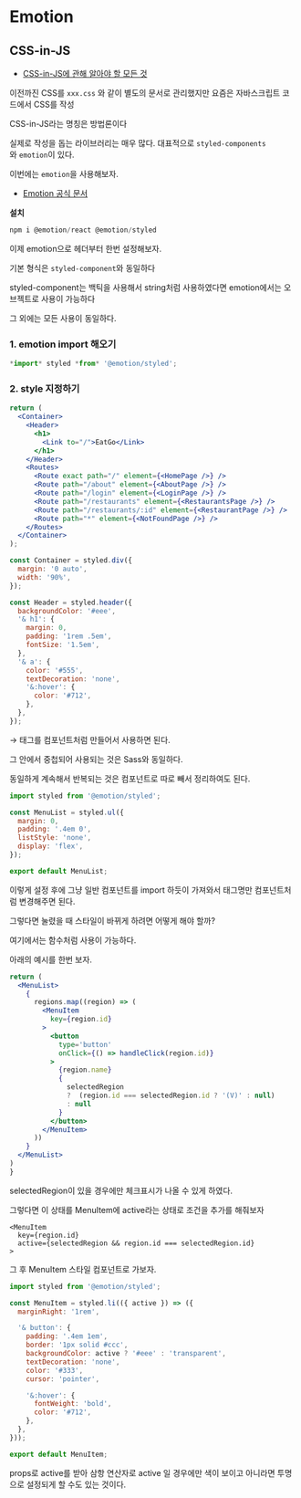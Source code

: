 # **Emotion**

## **CSS-in-JS**

- [CSS-in-JS에 관해 알아야 할 모든 것](https://d0gf00t.tistory.com/22)

이전까진 CSS를 `xxx.css` 와 같이 별도의 문서로 관리했지만 요즘은 자바스크립트 코드에서 CSS를 작성

CSS-in-JS라는 명칭은 방법론이다

실제로 작성을 돕는 라이브러리는 매우 많다. 대표적으로 `styled-components`와 `emotion`이 있다.

이번에는 `emotion`을 사용해보자.

- [Emotion 공식 문서](https://emotion.sh/docs/introduction)

**설치**

```jsx
npm i @emotion/react @emotion/styled
```

이제 emotion으로 헤더부터 한번 설정해보자.

기본 형식은 `styled-component`와 동일하다

styled-component는 백틱을 사용해서 string처럼 사용하였다면 emotion에서는 오브젝트로 사용이 가능하다

그 외에는 모든 사용이 동일하다.

### 1. emotion import 해오기

```jsx
*import* styled *from* '@emotion/styled';
```

### 2. style 지정하기

```jsx
return (
  <Container>
    <Header>
      <h1>
        <Link to="/">EatGo</Link>
      </h1>
    </Header>
    <Routes>
      <Route exact path="/" element={<HomePage />} />
      <Route path="/about" element={<AboutPage />} />
      <Route path="/login" element={<LoginPage />} />
      <Route path="/restaurants" element={<RestaurantsPage />} />
      <Route path="/restaurants/:id" element={<RestaurantPage />} />
      <Route path="*" element={<NotFoundPage />} />
    </Routes>
  </Container>
);
```

```jsx
const Container = styled.div({
  margin: '0 auto',
  width: '90%',
});

const Header = styled.header({
  backgroundColor: '#eee',
  '& h1': {
    margin: 0,
    padding: '1rem .5em',
    fontSize: '1.5em',
  },
  '& a': {
    color: '#555',
    textDecoration: 'none',
    '&:hover': {
      color: '#712',
    },
  },
});
```

→ 태그를 컴포넌트처럼 만들어서 사용하면 된다.

그 안에서 중첩되어 사용되는 것은 Sass와 동일하다.

동일하게 계속해서 반복되는 것은 컴포넌트로 따로 빼서 정리하여도 된다.

```jsx
import styled from '@emotion/styled';

const MenuList = styled.ul({
  margin: 0,
  padding: '.4em 0',
  listStyle: 'none',
  display: 'flex',
});

export default MenuList;
```

이렇게 설정 후에 그냥 일반 컴포넌트를 import 하듯이 가져와서 태그명만 컴포넌트처럼 변경해주면 된다.

그렇다면 눌렸을 때 스타일이 바뀌게 하려면 어떻게 해야 할까?

여기에서는 함수처럼 사용이 가능하다.

아래의 예시를 한번 보자.

```jsx
return (
  <MenuList>
    {
      regions.map((region) => (
        <MenuItem
          key={region.id}
        >
          <button
            type='button'
            onClick={() => handleClick(region.id)}
          >
            {region.name}
            {
              selectedRegion
              ?  (region.id === selectedRegion.id ? '(V)' : null)
              : null
            }
          </button>
        </MenuItem>
      ))
    }
  </MenuList>
)
}
```

selectedRegion이 있을 경우에만 체크표시가 나올 수 있게 하였다.

그렇다면 이 상태를 MenuItem에 active라는 상태로 조건을 추가를 해줘보자

```
<MenuItem
  key={region.id}
  active={selectedRegion && region.id === selectedRegion.id}
>
```

그 후 MenuItem 스타일 컴포넌트로 가보자.

```jsx
import styled from '@emotion/styled';

const MenuItem = styled.li(({ active }) => ({
  marginRight: '1rem',

  '& button': {
    padding: '.4em 1em',
    border: '1px solid #ccc',
    backgroundColor: active ? '#eee' : 'transparent',
    textDecoration: 'none',
    color: '#333',
    cursor: 'pointer',

    '&:hover': {
      fontWeight: 'bold',
      color: '#712',
    },
  },
}));

export default MenuItem;
```

props로 active를 받아 삼항 연산자로 active 일 경우에만 색이 보이고 아니라면 투명으로 설정되게 할 수도 있는 것이다.
